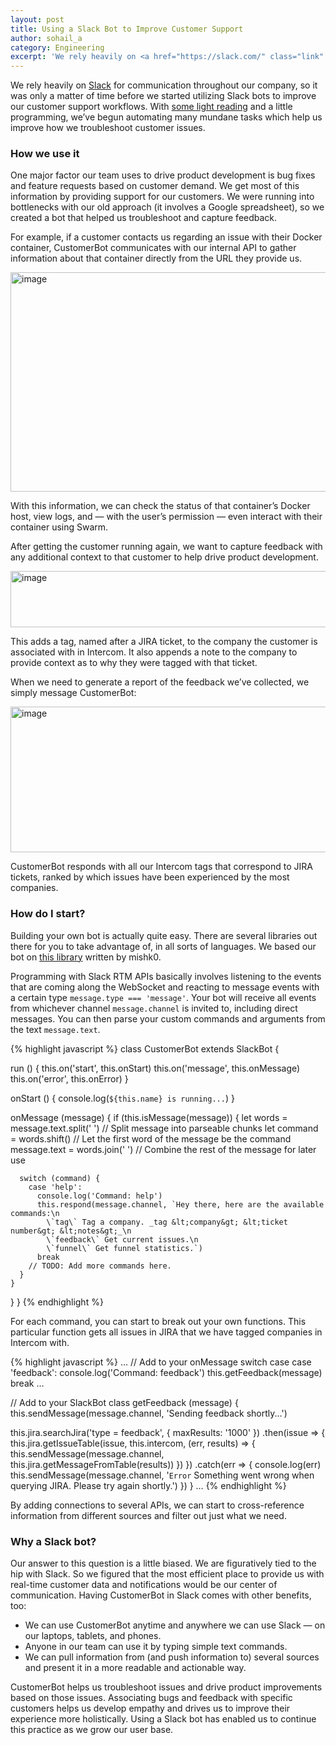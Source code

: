 ```yaml
---
layout: post
title: Using a Slack Bot to Improve Customer Support
author: sohail_a
category: Engineering
excerpt: 'We rely heavily on <a href="https://slack.com/" class="link" target="_blank">Slack</a> for communication throughout our company, so it was only a matter of time before we started utilizing Slack bots to improve our customer support workflows. With <a href="https://scotch.io/tutorials/building-a-slack-bot-with-node-js-and-chuck-norris-super-powers#create-a-new-bot-on-your-slack-organization" class="link" target="_blank">some light reading</a> and a little programming, we’ve begun automating many mundane tasks which help us improve how we troubleshoot customer issues.'
---
```


We rely heavily on [Slack](https://slack.com/) for communication throughout our company, so it was only a matter of time before we started utilizing Slack bots to improve our customer support workflows. With [some light reading](https://scotch.io/tutorials/building-a-slack-bot-with-node-js-and-chuck-norris-super-powers#create-a-new-bot-on-your-slack-organization) and a little programming, we’ve begun automating many mundane tasks which help us improve how we troubleshoot customer issues.

### How we use it

One major factor our team uses to drive product development is bug fixes and feature requests based on customer demand. We get most of this information by providing support for our customers. We were running into bottlenecks with our old approach (it involves a Google spreadsheet), so we created a bot that helped us troubleshoot and capture feedback.

For example, if a customer contacts us regarding an issue with their Docker container, CustomerBot communicates with our internal API to gather information about that container directly from the URL they provide us.

<img src="https://s3-us-west-1.amazonaws.com/runnable-design/customerbot-1.png" class="post-graphic" width="660" height="351" alt="image">

With this information, we can check the status of that container’s Docker host, view logs, and — with the user’s permission — even interact with their container using Swarm.

After getting the customer running again, we want to capture feedback with any additional context to that customer to help drive product development.

<img src="https://s3-us-west-1.amazonaws.com/runnable-design/customerbot-2.png" class="post-graphic" width="660" height="90" alt="image">

This adds a tag, named after a JIRA ticket, to the company the customer is associated with in Intercom. It also appends a note to the company to provide context as to why they were tagged with that ticket.

When we need to generate a report of the feedback we’ve collected, we simply message CustomerBot:

<img src="https://s3-us-west-1.amazonaws.com/runnable-design/customerbot-3.png" class="post-graphic" width="660" height="233" alt="image">

CustomerBot responds with all our Intercom tags that correspond to JIRA tickets, ranked by which issues have been experienced by the most companies.

### How do I start?

Building your own bot is actually quite easy. There are several libraries out there for you to take advantage of, in all sorts of languages. We based our bot on [this library](https://github.com/mishk0/slack-bot-api) written by mishk0.

Programming with Slack RTM APIs basically involves listening to the events that are coming along the WebSocket and reacting to message events with a certain type `message.type === 'message'`. Your bot will receive all events from whichever channel `message.channel` is invited to, including direct messages. You can then parse your custom commands and arguments from the text `message.text`.

{% highlight javascript %}
class CustomerBot extends SlackBot {

  run () {
    this.on('start', this.onStart)
    this.on('message', this.onMessage)
    this.on('error', this.onError)
  }

  onStart () {
    console.log(`${this.name} is running...`)
  }

  onMessage (message) {
    if (this.isMessage(message)) {
      let words = message.text.split(' ')  // Split message into parseable chunks
      let command = words.shift()          // Let the first word of the message be the command
      message.text = words.join(' ')       // Combine the rest of the message for later use

      switch (command) {
        case 'help':
          console.log('Command: help')
          this.respond(message.channel, `Hey there, here are the available commands:\n
            \`tag\` Tag a company. _tag &lt;company&gt; &lt;ticket number&gt; &lt;notes&gt;_\n
            \`feedback\` Get current issues.\n
            \`funnel\` Get funnel statistics.`)
          break
        // TODO: Add more commands here.
      }
    }
  }
}
{% endhighlight %}

For each command, you can start to break out your own functions. This particular function gets all issues in JIRA that we have tagged companies in Intercom with.

{% highlight javascript %}
…
// Add to your onMessage switch case
case 'feedback':
  console.log('Command: feedback')
  this.getFeedback(message)
  break
…

// Add to your SlackBot class
getFeedback (message) {
  this.sendMessage(message.channel, 'Sending feedback shortly...')

  this.jira.searchJira('type = feedback', { maxResults: '1000' })
    .then(issue =&gt; {
      this.jira.getIssueTable(issue, this.intercom, (err, results) =&gt; {
        this.sendMessage(message.channel, this.jira.getMessageFromTable(results))
      })
    })
    .catch(err =&gt; {
      console.log(err)
      this.sendMessage(message.channel, '`Error` Something went wrong when querying JIRA. Please try again shortly.')
    })
}
…
{% endhighlight %}

By adding connections to several APIs, we can start to cross-reference information from different sources and filter out just what we need.

### Why a Slack bot?

Our answer to this question is a little biased. We are figuratively tied to the hip with Slack. So we figured that the most efficient place to provide us with real-time customer data and notifications would be our center of communication. Having CustomerBot in Slack comes with other benefits, too:

* We can use CustomerBot anytime and anywhere we can use Slack — on our laptops, tablets, and phones.
* Anyone in our team can use it by typing simple text commands.
* We can pull information from (and push information to) several sources and present it in a more readable and actionable way.

CustomerBot helps us troubleshoot issues and drive product improvements based on those issues. Associating bugs and feedback with specific customers helps us develop empathy and drives us to improve their experience more holistically. Using a Slack bot has enabled us to continue this practice as we grow our user base.
